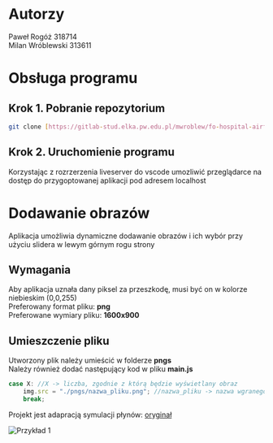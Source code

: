 # Autorzy
Paweł Rogóż 318714\
Milan Wróblewski 313611

# Obsługa programu
## Krok 1. Pobranie repozytorium
```sh
git clone [https://gitlab-stud.elka.pw.edu.pl/mwroblew/fo-hospital-airflow.git](https://github.com/Saremist/Hospital-Airflow.git)
```
## Krok 2. Uruchomienie programu
Korzystając z rozrzerzenia liveserver do vscode umozliwić przeglądarce na dostęp do przygoptowanej aplikacji pod adresem localhost

# Dodawanie obrazów
Aplikacja umożliwia dynamiczne dodawanie obrazów i ich wybór przy użyciu slidera w lewym górnym rogu strony
## Wymagania
Aby aplikacja uznała dany piksel za przeszkodę, musi być on w kolorze niebieskim (0,0,255)\
Preferowany format pliku: **png**\
Preferowane wymiary pliku: **1600x900**
## Umieszczenie pliku
Utworzony plik należy umieścić w folderze **pngs**\
Należy również dodać następujący kod w pliku **main.js**
```JavaScript
case X: //X -> liczba, zgodnie z którą będzie wyświetlany obraz
    img.src = "./pngs/nazwa_pliku.png"; //nazwa_pliku -> nazwa wgranego obrazu
    break;
```

Projekt jest adapracją symulacji płynów:
[oryginał](tenMinutePhysics/17-fluidSim.html)

![Przykład 1](examples/example1.png)
